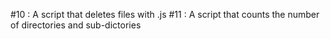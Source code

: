 #10 : A script that deletes files with .js
#11 : A script that counts the number of directories and sub-dictories
